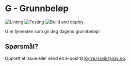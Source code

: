# G - Grunnbeløp

![Linting](https://github.com/navikt/g/workflows/Linting/badge.svg)
![Testing](https://github.com/navikt/g/workflows/Testing/badge.svg)
![Build and deploy](https://github.com/navikt/g/workflows/Build%20and%20deploy/badge.svg)

G er tjenesten som gir deg dagens grunnbeløp!


## Spørsmål?

Opprett et issue eller send en e-post til Kyrre.Havik@nav.no.
